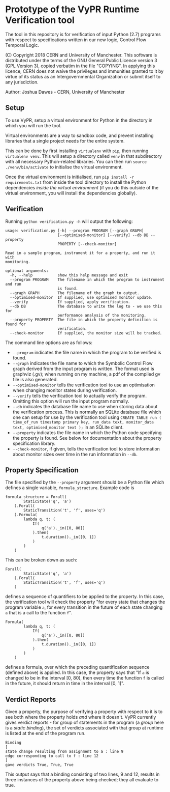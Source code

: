 # Prototype of the VyPR Runtime Verification tool

The tool in this repository is for verification of input Python (2.7) programs with respect to specifications written in our new logic, Control Flow Temporal Logic.

(C) Copyright 2018 CERN and University of Manchester.
This software is distributed under the terms of the GNU General Public Licence version 3 (GPL Version 3), copied verbatim in the file "COPYING".
In applying this licence, CERN does not waive the privileges and immunities granted to it by virtue of its status as an Intergovernmental Organization or submit itself to any jurisdiction.

Author: Joshua Dawes - CERN, University of Manchester

## Setup

To use VyPR, setup a virtual environment for Python in the directory in which you will run the tool.

Virtual environments are a way to sandbox code, and prevent installing libraries that a single project needs for the entire system.

This can be done by first installing `virtualenv` with `pip`, then running `virtualenv venv`.  This will setup a directory called `venv` in that subdirectory with all necessary Python-related libraries.  You can then run `source ./venv/bin/activate` to initialise the virtual environment.

Once the virtual environment is initialised, run `pip install -r requirements.txt` from inside the tool directory to install the Python dependencies *inside the virtual environment* (if you do this outside of the virtual environment, you will install the dependencies globally).

## Verification

Running `python verification.py -h` will output the following:

```
usage: verification.py [-h] --program PROGRAM [--graph GRAPH]
                       [--optimised-monitor] [--verify] --db DB --property
                       PROPERTY [--check-monitor]

Read in a sample program, instrument it for a property, and run it with
monitoring.

optional arguments:
  -h, --help           show this help message and exit
  --program PROGRAM    The filename in which the program to instrument and run
                       is found.
  --graph GRAPH        The filename of the graph to output.
  --optimised-monitor  If supplied, use optimised monitor update.
  --verify             If supplied, apply verification.
  --db DB              The database to write the log to - we use this for
                       performance analysis of the monitoring.
  --property PROPERTY  The file in which the property definition is found for
                       verification.
  --check-monitor      If supplied, the monitor size will be tracked.
```

The command line options are as follows:

* `--program` indicates the file name in which the program to be verified is found.
* `--graph` indicates the file name to which the Symbolic Control Flow graph derived from the input program is written.  The format used is graphviz (.gv); when running on my machine, a pdf of the compiled gv file is also generated.
* `--optimised-monitor` tells the verification tool to use an optimisation when changing monitor states during verification.
* `--verify` tells the verification tool to actually verify the program.  Omitting this option will run the input program normally.
* `--db` indicates the database file name to use when storing data about the verification process.  This is normally an SQLite database file which one can setup for use by the verification tool using `CREATE TABLE run ( time_of_run timestamp primary key, run_data text, monitor_data text, optimised_monitor text );` in an SQLite client.
* `--property` indicates the file name in which the Python code specifying the property is found.  See below for documentation about the property specification library.
* `--check-monitor`, if given, tells the verification tool to store information about monitor sizes over time in the run information in `--db`.

## Property Specification

The file specified by the `--property` argument should be a Python file which defines a single variable, `formula_structure`.  Example code is

```
formula_structure = Forall(
		StaticState('q', 'a')
	).Forall(
		StaticTransition('t', 'f', uses='q')
	).Formula(
		lambda q, t: (
			If(
				q('a')._in([0, 80])
			).then(
				t.duration()._in([0, 1])
			)
		)
	)
```

This can be broken down as such:

```
Forall(
		StaticState('q', 'a')
	).Forall(
		StaticTransition('t', 'f', uses='q')
	)
```

defines a sequence of quantifiers to be applied to the property.  In this case, the verification tool will check the property "for every state that changes the program variable `a`, for every transition in the future of each state changing `a` that is a call to the function `f`".

```
Formula(
		lambda q, t: (
			If(
				q('a')._in([0, 80])
			).then(
				t.duration()._in([0, 1])
			)
		)
	)
```

defines a formula, over which the preceding quantification sequence (defined above) is applied.  In this case, the property says that "If `a` is changed to be in the interval [0, 80], then every time the function `f` is called in the future, it should return in time in the interval [0, 1]".

## Verdict Reports

Given a property, the purpose of verifying a property with respect to it is to see both where the property holds *and* where it doesn't.  VyPR currently gives verdict reports - for group of statements in the program (a *group* here is a *static binding*), the set of verdicts associated with that group at runtime is listed at the end of the program run.

```
Binding
[
state change resulting from assignment to a : line 9
edge corresponding to call to f : line 12
]
gave verdicts True, True, True
```

This output says that a binding consisting of two lines, 9 and 12, results in three instances of the property above being checked; they all evaluate to true.